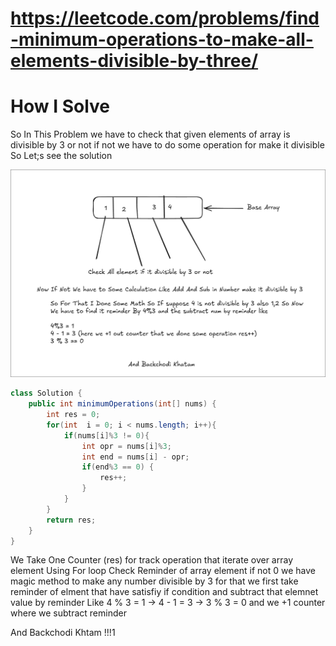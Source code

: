 # https://leetcode.com/problems/find-minimum-operations-to-make-all-elements-divisible-by-three/

# How I Solve 
So In This Problem we have to check that given elements of array is divisible by 3 or not 
if not we have to do some operation for make it divisible So Let;s see the solution 

![alt text](swappy-20240806-235339.png)

```java
class Solution {
    public int minimumOperations(int[] nums) {
        int res = 0;
        for(int  i = 0; i < nums.length; i++){
            if(nums[i]%3 != 0){
                int opr = nums[i]%3;
                int end = nums[i] - opr;
                if(end%3 == 0) {
                    res++;
                }
            }
        }
        return res;
    }
}
```

We Take One Counter (res) for track operation 
that iterate over array element Using For loop 
Check Reminder of array element if not 0 
we have magic method to make any number divisible by 3 
for that we first take reminder of elment that have satisfiy if condition 
and subtract that elemnet value by reminder 
Like 4 % 3 = 1 -> 4 - 1 = 3 -> 3 % 3 = 0 
and we +1 counter where we subtract reminder 

And Backchodi Khtam !!!1